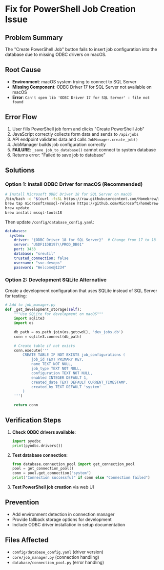 # Fix for PowerShell Job Creation Issue

## Problem Summary
The "Create PowerShell Job" button fails to insert job configuration into the database due to missing ODBC drivers on macOS.

## Root Cause
- **Environment**: macOS system trying to connect to SQL Server
- **Missing Component**: ODBC Driver 17 for SQL Server not available on macOS
- **Error**: `Can't open lib 'ODBC Driver 17 for SQL Server' : file not found`

## Error Flow
1. User fills PowerShell job form and clicks "Create PowerShell Job"
2. JavaScript correctly collects form data and sends to `/api/jobs`
3. API endpoint validates data and calls `JobManager.create_job()`
4. JobManager builds job configuration correctly
5. **FAILURE**: `_save_job_to_database()` cannot connect to system database
6. Returns error: "Failed to save job to database"

## Solutions

### Option 1: Install ODBC Driver for macOS (Recommended)

```bash
# Install Microsoft ODBC Driver 18 for SQL Server on macOS
/bin/bash -c "$(curl -fsSL https://raw.githubusercontent.com/Homebrew/install/HEAD/install.sh)"
brew tap microsoft/mssql-release https://github.com/Microsoft/homebrew-mssql-release
brew update
brew install mssql-tools18
```

Then update `/config/database_config.yaml`:
```yaml
databases:
  system:
    driver: "{ODBC Driver 18 for SQL Server}"  # Change from 17 to 18
    server: "USDF11DB197\\PROD_DB01"
    port: 3433
    database: "sreutil"
    trusted_connection: false
    username: "svc-devops"
    password: "Welcome@1234"
```

### Option 2: Development SQLite Alternative

Create a development configuration that uses SQLite instead of SQL Server for testing:

```python
# Add to job_manager.py
def _get_development_storage(self):
    """Use SQLite for development on macOS"""
    import sqlite3
    import os
    
    db_path = os.path.join(os.getcwd(), 'dev_jobs.db')
    conn = sqlite3.connect(db_path)
    
    # Create table if not exists
    conn.execute('''
        CREATE TABLE IF NOT EXISTS job_configurations (
            job_id TEXT PRIMARY KEY,
            name TEXT NOT NULL,
            job_type TEXT NOT NULL,
            configuration TEXT NOT NULL,
            enabled INTEGER DEFAULT 1,
            created_date TEXT DEFAULT CURRENT_TIMESTAMP,
            created_by TEXT DEFAULT 'system'
        )
    ''')
    
    return conn
```

## Verification Steps

1. **Check ODBC drivers available**:
   ```python
   import pyodbc
   print(pyodbc.drivers())
   ```

2. **Test database connection**:
   ```python
   from database.connection_pool import get_connection_pool
   pool = get_connection_pool()
   conn = pool.get_connection("system")
   print("Connection successful" if conn else "Connection failed")
   ```

3. **Test PowerShell job creation** via web UI

## Prevention
- Add environment detection in connection manager
- Provide fallback storage options for development
- Include ODBC driver installation in setup documentation

## Files Affected
- `config/database_config.yaml` (driver version)
- `core/job_manager.py` (connection handling)
- `database/connection_pool.py` (error handling)